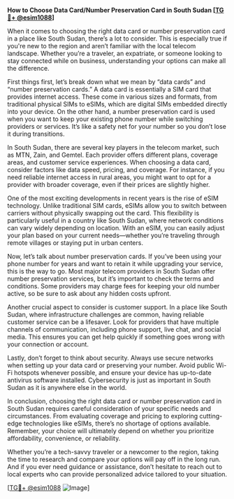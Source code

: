**How to Choose Data Card/Number Preservation Card in South Sudan [[TG💪+ @esim1088](https://t.me/s/esim1088)]**

When it comes to choosing the right data card or number preservation card in a place like South Sudan, there’s a lot to consider. This is especially true if you're new to the region and aren’t familiar with the local telecom landscape. Whether you’re a traveler, an expatriate, or someone looking to stay connected while on business, understanding your options can make all the difference.

First things first, let’s break down what we mean by “data cards” and “number preservation cards.” A data card is essentially a SIM card that provides internet access. These come in various sizes and formats, from traditional physical SIMs to eSIMs, which are digital SIMs embedded directly into your device. On the other hand, a number preservation card is used when you want to keep your existing phone number while switching providers or services. It’s like a safety net for your number so you don’t lose it during transitions.

In South Sudan, there are several key players in the telecom market, such as MTN, Zain, and Gemtel. Each provider offers different plans, coverage areas, and customer service experiences. When choosing a data card, consider factors like data speed, pricing, and coverage. For instance, if you need reliable internet access in rural areas, you might want to opt for a provider with broader coverage, even if their prices are slightly higher.

One of the most exciting developments in recent years is the rise of eSIM technology. Unlike traditional SIM cards, eSIMs allow you to switch between carriers without physically swapping out the card. This flexibility is particularly useful in a country like South Sudan, where network conditions can vary widely depending on location. With an eSIM, you can easily adjust your plan based on your current needs—whether you’re traveling through remote villages or staying put in urban centers.

Now, let’s talk about number preservation cards. If you’ve been using your phone number for years and want to retain it while upgrading your service, this is the way to go. Most major telecom providers in South Sudan offer number preservation services, but it’s important to check the terms and conditions. Some providers may charge fees for keeping your old number active, so be sure to ask about any hidden costs upfront.

Another crucial aspect to consider is customer support. In a place like South Sudan, where infrastructure challenges are common, having reliable customer service can be a lifesaver. Look for providers that have multiple channels of communication, including phone support, live chat, and social media. This ensures you can get help quickly if something goes wrong with your connection or account.

Lastly, don’t forget to think about security. Always use secure networks when setting up your data card or preserving your number. Avoid public Wi-Fi hotspots whenever possible, and ensure your device has up-to-date antivirus software installed. Cybersecurity is just as important in South Sudan as it is anywhere else in the world.

In conclusion, choosing the right data card or number preservation card in South Sudan requires careful consideration of your specific needs and circumstances. From evaluating coverage and pricing to exploring cutting-edge technologies like eSIMs, there’s no shortage of options available. Remember, your choice will ultimately depend on whether you prioritize affordability, convenience, or reliability.

Whether you’re a tech-savvy traveler or a newcomer to the region, taking the time to research and compare your options will pay off in the long run. And if you ever need guidance or assistance, don’t hesitate to reach out to local experts who can provide personalized advice tailored to your situation.

[[TG💪+ @esim1088](https://t.me/s/esim1088) ![Image](https://i.postimg.cc/Y0z9fWf4/image.png)]